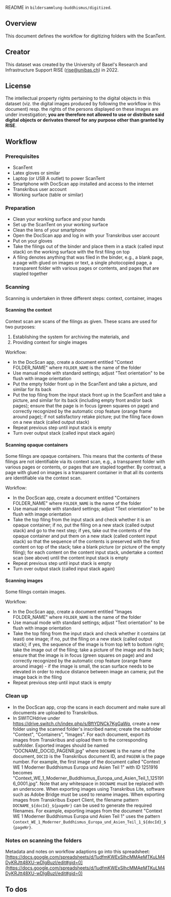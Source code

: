 README in `bildersammlung-buddhismus/digitized`.

## Overview

This document defines the workflow for digitizing folders with the ScanTent. 

## Creator

This dataset was created by the University of Basel's Research and Infrastructure Support RISE (rise@unibas.ch) in 2022.

## License

The intellectual property rights pertaining to the digital objects in this dataset (viz. the digital images produced by following the workflow in this document) resp. the rights of the persons displayed on these images are under investigation; **you are therefore not allowed to use or distribute said digital objects or derivates thereof for any purpose other than granted by RISE**.

## Workflow

### Prerequisites

- ScanTent
- Latex gloves or similar
- Laptop (or USB A outlet) to power ScanTent
- Smartphone with DocScan app installed and access to the internet
- Transkribus user account
- Working surface (table or similar)

### Preparation

- Clean your working surface and your hands
- Set up the ScanTent on your working surface
- Clean the lens of your smartphone
- Open the DocScan app and log in with your Transkribus user account
- Put on your gloves
- Take the filings out of the binder and place them in a stack (called input stack) on the working surface with the first filing on top
- A filing denotes anything that was filed in the binder, e.g., a blank page, a page with glued on images or text, a single photocopied page, a transparent folder with various pages or contents, and pages that are stapled together

### Scanning

Scanning is undertaken in three different steps: context, container, images

#### Scanning the context

Context scan are scans of the filings as given. These scans are used for two purposes:
1. Establishing the system for archiving the materials, and
2. Providing context for single images

Workflow:
- In the DocScan app, create a document entitled "Context FOLDER_NAME" where `FOLDER_NAME` is the name of the folder
- Use manual mode with standard settings; adjust "Text orientation" to be flush with image orientation
- Put the empty folder front up in the ScanTent and take a picture, and similar for its back
- Put the top filing from the input stack front up in the ScanTent and take a picture, and similar for its back (including empty front and/or back pages); ensure that the page is in focus (green squares on page) and correctly recognized by the automatic crop feature (orange frame around page); if not satisfactory retake picture; put the filing face down on a new stack (called output stack)
- Repeat previous step until input stack is empty
- Turn over output stack (called input stack again)

#### Scanning opaque containers

Some filings are opaque containers. This means that the contents of these filings are not identifiable via its context scan, e.g., a transparent folder with various pages or contents, or pages that are stapled together. By contrast, a page with glued on images is a transparent container in that all its contents are identifiable via the context scan.

Workflow:
- In the DocScan app, create a document entitled "Containers FOLDER_NAME" where `FOLDER_NAME` is the name of the folder
- Use manual mode with standard settings; adjust "Text orientation" to be flush with image orientation
- Take the top filing from the input stack and check whether it is an opaque container; if no, put the filing on a new stack (called output stack) and go to the next step; if yes, take out the contents of the opaque container and put them on a new stack (called content input stack) so that the sequence of the contents is preserved with the first content on top of the stack; take a blank picture (or picture of the empty filing); for each content on the content input stack, undertake a context scan (see above) until the content input stack is empty
- Repeat previous step until input stack is empty
- Turn over output stack (called input stack again)

#### Scanning images

Some filings contain images.  

Workflow:
- In the DocScan app, create a document entitled "Images FOLDER_NAME" where `FOLDER_NAME` is the name of the folder
- Use manual mode with standard settings; adjust "Text orientation" to be flush with image orientation
- Take the top filing from the input stack and check whether it contains (at least) one image; if no, put the filing on a new stack (called output stack); if yes, the sequence of the image is from top left to bottom right; take the image out of the filing; take a picture of the image and its back; ensure that the image is in focus (green squares on page) and and correctly recognized by the automatic crop feature (orange frame around image) - if the image is small, the scan surface needs to be elevated in order to reduce distance between image an camera; put the image back in the filing 
- Repeat previous step until input stack is empty

### Clean up

- In the DocScan app, crop the scans in each document and make sure all documents are uploaded to Transkribus.
- In SWITCHdrive under https://drive.switch.ch/index.php/s/BftYDNCk7KgGaWq, create a new folder using the scanned folder's inscribed name; create the subfolder "Context", "Containers", "Images". For each document, export its images from Transkribus and upload them to the corresponding subfolder. Exported images should be named "DOCNAME_DOCID_PAGENR.jpg" where `DOCNAME` is the name of the document, `DOCID` is the Transkribus document ID, and `PAGENR` is the page number. For example, the first image of the document called "Context WE 1 Moderner Buddhismus Europa und Asien Teil 1" with ID 1251916 becomes "Context_WE_1_Moderner_Buddhismus_Europa_und_Asien_Teil_1_1251916_0001.jpg". Note that any whitespace in `DOCNAME` must be replaced with an underscore. When exporting images using Transkribus Lite, software such as Adobe Bridge must be used to rename images. When exporting images from Transkribus Expert Client, the filename pattern `DOCNAME_${docId}_${pageNr}` can be used to generate the required filenames. For example, exporting images from the document "Context WE 1 Moderner Buddhismus Europa und Asien Teil 1" uses the pattern `Context_WE_1_Moderner_Buddhismus_Europa_und_Asien_Teil_1_${docId}_${pageNr}`.

### Notes on scanning the folders

Metadata and notes on workflow adaptions go into this spreadsheet: [https://docs.google.com/spreadsheets/d/1udfmKWExSlhcMMAeMTKuLM4DyKRJtt48XU-wDlgBuzI/edit#gid=0](https://docs.google.com/spreadsheets/d/1udfmKWExSlhcMMAeMTKuLM4DyKRJtt48XU-wDlgBuzI/edit#gid=0)


## To dos
